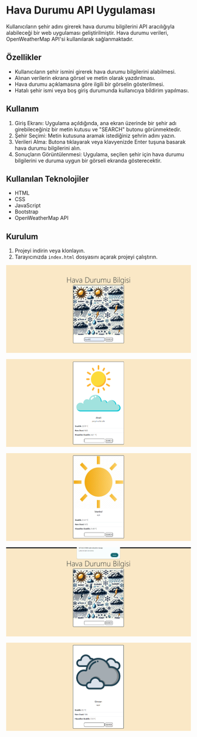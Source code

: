 # Hava Durumu API Uygulaması

Kullanıcıların şehir adını girerek hava durumu bilgilerini API aracılığıyla alabileceği bir web uygulaması geliştirilmiştir. Hava durumu verileri, OpenWeatherMap API'si kullanılarak sağlanmaktadır.

## Özellikler

- Kullanıcıların şehir ismini girerek hava durumu bilgilerini alabilmesi.
- Alınan verilerin ekrana görsel ve metin olarak yazdırılması.
- Hava durumu açıklamasına göre ilgili bir görselin gösterilmesi.
- Hatalı şehir ismi veya boş giriş durumunda kullanıcıya bildirim yapılması.

## Kullanım

1. Giriş Ekranı: Uygulama açıldığında, ana ekran üzerinde bir şehir adı girebileceğiniz bir metin kutusu ve "SEARCH" butonu görünmektedir.
2. Şehir Seçimi: Metin kutusuna aramak istediğiniz şehrin adını yazın.
3. Verileri Alma: Butona tıklayarak veya klavyenizde Enter tuşuna basarak hava durumu bilgilerini alın.
4. Sonuçların Görüntülenmesi: Uygulama, seçilen şehir için hava durumu bilgilerini ve duruma uygun bir görseli ekranda gösterecektir.

## Kullanılan Teknolojiler

- HTML
- CSS
- JavaScript
- Bootstrap
- OpenWeatherMap API

## Kurulum

1. Projeyi indirin veya klonlayın.
2. Tarayıcınızda `index.html` dosyasını açarak projeyi çalıştırın.



![Uygulama Ici Ekran Görüntüsü 1](img/uygulamaIciResimler/UygulamaIciResim1.PNG)


![Uygulama Ici Ekran Görüntüsü 2](img/uygulamaIciResimler/UygulamaIciResim2.PNG)


![Uygulama Ici Ekran Görüntüsü 3](img/uygulamaIciResimler/UygulamaIciResim3.PNG)


![Uygulama Ici Ekran Görüntüsü 4](img/uygulamaIciResimler/UygulamaIciResim4.PNG)


![Uygulama Ici Ekran Görüntüsü 5](img/uygulamaIciResimler/UygulamaIciResim5.PNG)
